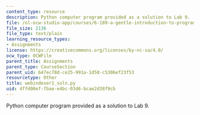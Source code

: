 ```yaml
---
content_type: resource
description: Python computer program provided as a solution to Lab 9.
file: /ol-ocw-studio-app/courses/6-189-a-gentle-introduction-to-programming-using-python-january-iap-2008/4ffd00effbaee4bc03d6bcae2d38f9cb_webindexer1_soln.py
file_size: 2136
file_type: text/plain
learning_resource_types:
- Assignments
license: https://creativecommons.org/licenses/by-nc-sa/4.0/
ocw_type: OCWFile
parent_title: Assignments
parent_type: CourseSection
parent_uid: 647ec78d-ce25-991a-1d58-c5306ef23f53
resourcetype: Other
title: webindexer1_soln.py
uid: 4ffd00ef-fbae-e4bc-03d6-bcae2d38f9cb
---
```

Python computer program provided as a solution to Lab 9.
